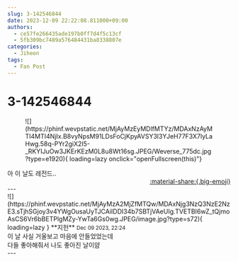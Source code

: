 ```yaml
---
slug: 3-142546844
date: 2023-12-09 22:22:08.811000+09:00
authors:
  - ce57fe266435ade197b0ff7d4f5c13cf
  - 5fb309bc7489a576484431ba8338807e
categories:
  - Jiheon
tags:
  - Fan Post
---
```


# 3-142546844

<div class="post-container" markdown="1">
<div class="content-container md-sidebar__scrollwrap" markdown="1">


<figure markdown="1">
![](https://phinf.wevpstatic.net/MjAyMzEyMDlfMTYz/MDAxNzAyMTI4MTI4NjIx.B8vyNpsM91LDsFoCjKpyAVSY3l3YJeH77F3X7lyLaHwg.58q-PYr2giX2I5-_RKYIJuOw3JKErKEzM0L8u8Wt16sg.JPEG/Weverse_775dc.jpg?type=e1920){ loading=lazy onclick="openFullscreen(this)"}
</figure>
아 이 날도 레전드..

</div>
</div>

<div style="text-align: right;" markdown="1">
<a href="https://weverse.io/fromis9/fanpost/3-142546844" style="text-align: right;">:material-share:{.big-emoji}</a>
</div>
---

<div class="comments-container md-sidebar__scrollwrap" markdown="1">
<div class="comment" markdown="1">
<div class='id-container' markdown="1">
![](https://phinf.wevpstatic.net/MjAyMzA2MjZfMTQw/MDAxNjg3NzQ3NzE2NzE3.sTjhSGjoy3v4YWgOusaUyTJCAiIDDI34b7SBTjVAeUIg.TVETBI6wZ_tQjmoAsCS6Vr6bBETPlgMZy-YwTa6Gs0wg.JPEG/image.jpg?type=s72){ loading=lazy }
**<span class="artist">지헌</span>** <small>Dec 09 2023, 22:24</small><br>
</div>
<div class='comment-body' markdown="1">
이 날 사실 거울보고 마음에 안들었었는데<br>다들 좋아해줘서 나도 좋아진 날이얌
</div>
</div>
</div>
---
